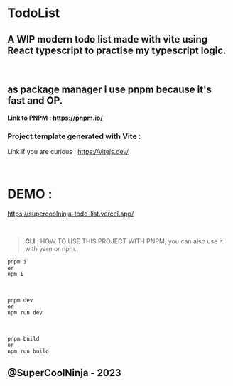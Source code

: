 # TodoList
## A WIP modern todo list made with vite using React typescript to practise my typescript logic.

<br>

## as **package manager** i use **pnpm** because it's fast and OP.



**Link to PNPM : https://pnpm.io/**

### Project template generated with **Vite** :

Link if you are curious : https://vitejs.dev/

<br />

# DEMO : 
https://supercoolninja-todo-list.vercel.app/

<br />


> **CLI** : HOW TO USE THIS PROJECT WITH PNPM, you can also use it with yarn or npm.

```
pnpm i
or
npm i
```

<br />

```
pnpm dev
or
npm run dev
```

<br />

```
pnpm build
or
npm run build
```

## @SuperCoolNinja - 2023
